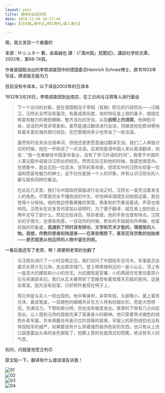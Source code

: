 ```yaml
---
layout: post
title: 德味彩虹屁欣赏
date: 2019-11-04 18:27:44
tags: [汪兆銘,蔣中正,ROC資料,個人漢化]

---
```


嗯，我又发现一个被蛊的

来源：H·シュネー 著，金森誠也 譯：《「満州国」見聞記》，講談社学術文庫，2002年，第68-74頁。

作者是国联派出的李顿调查团中的德国委员Heinrich Schnee博士，原书1933年写成，德语我无能为力

目前没有中译本，以下译自2002年的日译本

1932年3月26日，李顿调查团到达南京，在三日间与汪蒋等人进行面谈  

> 下一个访问的对象，是在德国相当于宰相（首相）职位的行政院长——汪精卫。汪院长全然没有蓄须，有着成熟风度，他的特征是上翘的鼻子、熠熠生辉富有魅力的褐色眼睛、整齐洁白的牙齿，以及**脸颊上的酒窝**。他神色可亲，说话的声音非常柔和。虽然是通过翻译进行会谈，但据说他在欧洲等地有着丰富的海外旅行经验，在巴黎期间多少也学会了一些法语。  
> 
> 虽然有时会夹杂法语单词，但他还是更愿意通过翻译交谈。我们二人单独讨论的时候，他在一开始说了一点法语，后来则是请中国人来以英语翻译，他说：“我一生奉献给中国革命事业，没有了学习外语的时间”。我曾于中国的人事记载中调查过汪院长的经历，然而实际见到他的时候，我感觉很意外。在想象中，我会见到一位坚决、狂热的革命家，但现实中的汪院长却是一位温和而富有魅力的绅士。这不仅仅是我一个人的印象，所有认识汪院长的人都与我有同样的看法。
> 
> 在此后几天里，我们与中国政府首脑进行会谈之时，汪院长一直充当着发言人的角色。尽管我完全不懂他说的中文，听他神采熠熠生动地叙述着，我也觉得十分愉快。他的唇边带着典雅的笑容，用柔和的节奏说着话。声音也很响亮。汪院长在对发言内容加以说明时，为了便于翻译，就在桌上放的纸上用中文写了些什么，然后交给译员。除却表情，他的手势也很有特点。汪院长的手很大，也很有肉感，一旦动作的时候，修长的手指就向外伸展。他留给我的印象是，**我遇到了同时具有辩论、文学和艺术才能的，理想型的人物。我想，传教的使者和殉道者——在某些情势下，甚至还有宗教的创始者——是否就是从他这样的人物中诞生的呢。**

一看后面还写了老常，啊！顺便把老常的也翻了

> 与汪院长进行了一小时会晤之后，我们访问了中国陆军总司令、军事委员会委员长蒋介石元帅。走出南京城门，登上明孝陵附近的一座小山丘，顶上有一座高大的建筑和小小的住宅。大的建筑是官署，小的两层住宅里住着蒋介石与宋美龄夫妇。我们从玄关被带到了宽敞但有着低矮天花板的房间。这是会客室。因为没有前室，只好把外套搭在椅子上。
> 
> 蒋元帅是与夫人一同出现的。他中等身材，非常年轻。头部稍小，面上富有光泽，鼻梁笔直，一双褐色的眼睛并非东方人特有的细长形，而是大而明亮，充满活力。下颚轮廓分明，但也没有极度发达。厚厚的下唇有几分向前突出，让人感到元帅的面貌充满了英勇奋斗的精神。他只穿着带点褐色的绿色朴素军服，并未佩戴任何表示位阶勋等的肩章。军服上的茶色纽扣也没有体现陆军的威严。如果要说有什么带着强烈装饰色彩的东西，也只有从上衣口袋里露出头来的金色钢笔了。他脚上穿的也是西式的短靴，绝没有军人的气息。

別问，问就是攻受立判🙃

原文贴一下，翻译有什么错误请告诉我！

![01](https://imglf5.nosdn.127.net/img/YnZvamxBaTlBYW91UTQ3OTN0YTlYUVp1U1dPYXlNK2ZpeVJacWVCQ0lSaGtsQkQ0OGlyN29BPT0.jpg)  
![02](http://imglf4.nosdn.127.net/img/YnZvamxBaTlBYW91UTQ3OTN0YTlYWnRwUlNTaDRZcEw3ZEF2ZmNSNmVzcm1SYWpDaXo2T093PT0.jpg)  
![03](http://imglf6.nosdn.127.net/img/YnZvamxBaTlBYW91UTQ3OTN0YTlYU1FqK3M2djRyOXRyc2J1aGVXWlFoMkJBTDQ3RitzaEFBPT0.jpg)  
![04](http://imglf3.nosdn.127.net/img/YnZvamxBaTlBYW91UTQ3OTN0YTlYU2NaUzBoWUFPTFpNc2JQbVBVQytWZGdYeUh5ZGdZZHZBPT0.jpg)
